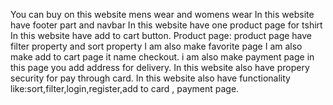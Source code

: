 You can buy on this website  mens wear and womens wear
In this website have footer part and navbar
In this website have one product page for tshirt
In this website have add to cart button.
Product page: product page have filter property and sort property
I am also make favorite page
I am also make add to cart  page it name checkout.
i am also make payment page in this page you add address for delivery.
In this website also have propery security for pay through card.
In this website also have functionality like:sort,filter,login,register,add to card , payment page.
